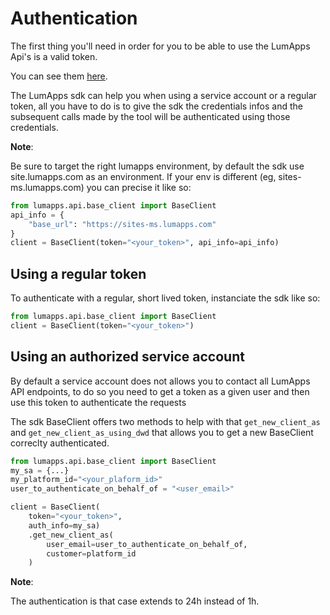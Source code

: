 # Authentication

The first thing you'll need in order for you to be able to use the LumApps Api's is a valid token.

You can see them [here](https://apiv1.lumapps.com/#tag/Authentication).

The LumApps sdk can help you when using a service account or a regular token, all you have to do is to give the sdk the credentials infos and the subsequent calls made by the tool will be authenticated using those credentials.

**Note**:

Be sure to target the right lumapps environment, by default the sdk use site.lumapps.com as an environment.
If your env is different (eg, sites-ms.lumapps.com) you can precise it like so:

```python
from lumapps.api.base_client import BaseClient
api_info = {
    "base_url": "https://sites-ms.lumapps.com"
}
client = BaseClient(token="<your_token>", api_info=api_info)
```

## Using a regular token

To authenticate with a regular, short lived token, instanciate the sdk like so:

```python
from lumapps.api.base_client import BaseClient
client = BaseClient(token="<your_token>")
```

## Using an authorized service account

By default a service account does not allows you to contact all LumApps API endpoints, to do so you need to get a token as a given user and then use this token to authenticate the requests

The sdk BaseClient offers two methods to help with that `get_new_client_as` and `get_new_client_as_using_dwd` that allows you to get a new BaseClient correclty authenticated.


```python
from lumapps.api.base_client import BaseClient
my_sa = {...}
my_platform_id="<your_plaform_id>"
user_to_authenticate_on_behalf_of = "<user_email>"

client = BaseClient(
    token="<your_token>",
    auth_info=my_sa)
    .get_new_client_as(
        user_email=user_to_authenticate_on_behalf_of,
        customer=platform_id
    )
```


**Note**:

The authentication is that case extends to 24h instead of 1h.
